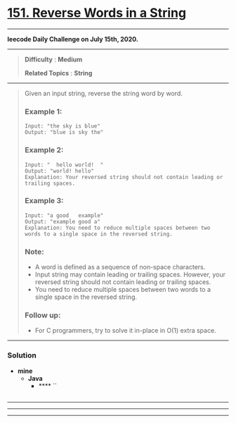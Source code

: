 # [151. Reverse Words in a String](https://leetcode.com/problems/reverse-words-in-a-string/)
---

**leecode Daily Challenge on July 15th, 2020.**

---

> **Difficulty** : **Medium**
>
> **Related Topics** : **String**

---

> Given an input string, reverse the string word by word.
> 
> 
> ### Example 1:
> ```
> Input: "the sky is blue"
> Output: "blue is sky the"
> ```
> 
> ### Example 2:
> ```
> Input: "  hello world!  "
> Output: "world! hello"
> Explanation: Your reversed string should not contain leading or trailing spaces.
> ```
> 
> ### Example 3:
> ```
> Input: "a good   example"
> Output: "example good a"
> Explanation: You need to reduce multiple spaces between two words to a single space in the reversed string.
> ```
> 
> ### Note:
> * A word is defined as a sequence of non-space characters.
> * Input string may contain leading or trailing spaces. However, your reversed string should not contain leading or trailing spaces.
> * You need to reduce multiple spaces between two words to a single space in the reversed string.
> 
> 
> ### Follow up:
> * For C programmers, try to solve it in-place in O(1) extra space.

---

### Solution
* **mine**
  * **Java**
    * **** ``
      ```
      ```
  
  
---

* ****


---
